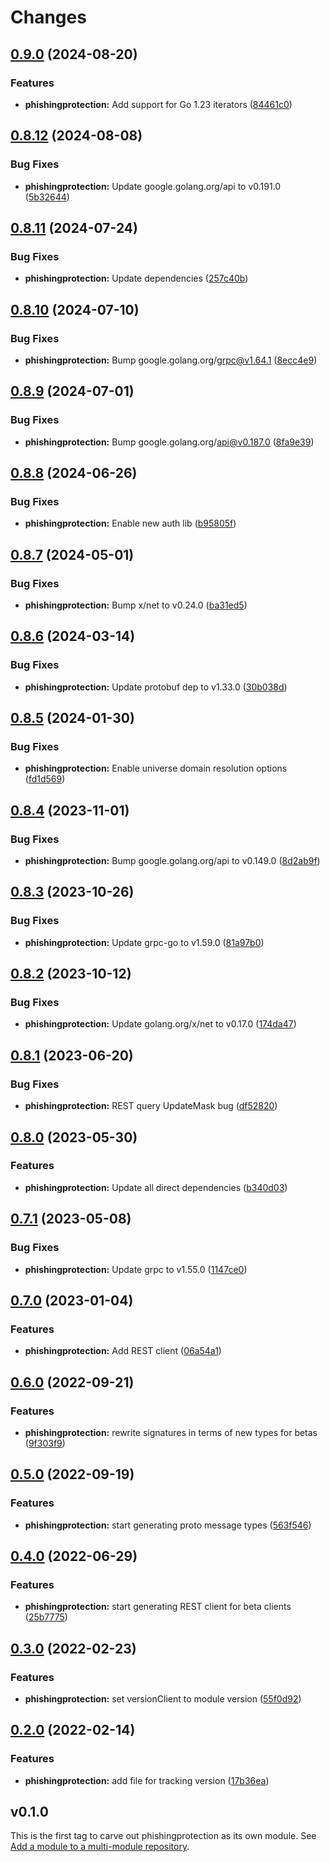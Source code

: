 # Changes

## [0.9.0](https://github.com/googleapis/google-cloud-go/compare/phishingprotection/v0.8.12...phishingprotection/v0.9.0) (2024-08-20)


### Features

* **phishingprotection:** Add support for Go 1.23 iterators ([84461c0](https://github.com/googleapis/google-cloud-go/commit/84461c0ba464ec2f951987ba60030e37c8a8fc18))

## [0.8.12](https://github.com/googleapis/google-cloud-go/compare/phishingprotection/v0.8.11...phishingprotection/v0.8.12) (2024-08-08)


### Bug Fixes

* **phishingprotection:** Update google.golang.org/api to v0.191.0 ([5b32644](https://github.com/googleapis/google-cloud-go/commit/5b32644eb82eb6bd6021f80b4fad471c60fb9d73))

## [0.8.11](https://github.com/googleapis/google-cloud-go/compare/phishingprotection/v0.8.10...phishingprotection/v0.8.11) (2024-07-24)


### Bug Fixes

* **phishingprotection:** Update dependencies ([257c40b](https://github.com/googleapis/google-cloud-go/commit/257c40bd6d7e59730017cf32bda8823d7a232758))

## [0.8.10](https://github.com/googleapis/google-cloud-go/compare/phishingprotection/v0.8.9...phishingprotection/v0.8.10) (2024-07-10)


### Bug Fixes

* **phishingprotection:** Bump google.golang.org/grpc@v1.64.1 ([8ecc4e9](https://github.com/googleapis/google-cloud-go/commit/8ecc4e9622e5bbe9b90384d5848ab816027226c5))

## [0.8.9](https://github.com/googleapis/google-cloud-go/compare/phishingprotection/v0.8.8...phishingprotection/v0.8.9) (2024-07-01)


### Bug Fixes

* **phishingprotection:** Bump google.golang.org/api@v0.187.0 ([8fa9e39](https://github.com/googleapis/google-cloud-go/commit/8fa9e398e512fd8533fd49060371e61b5725a85b))

## [0.8.8](https://github.com/googleapis/google-cloud-go/compare/phishingprotection/v0.8.7...phishingprotection/v0.8.8) (2024-06-26)


### Bug Fixes

* **phishingprotection:** Enable new auth lib ([b95805f](https://github.com/googleapis/google-cloud-go/commit/b95805f4c87d3e8d10ea23bd7a2d68d7a4157568))

## [0.8.7](https://github.com/googleapis/google-cloud-go/compare/phishingprotection/v0.8.6...phishingprotection/v0.8.7) (2024-05-01)


### Bug Fixes

* **phishingprotection:** Bump x/net to v0.24.0 ([ba31ed5](https://github.com/googleapis/google-cloud-go/commit/ba31ed5fda2c9664f2e1cf972469295e63deb5b4))

## [0.8.6](https://github.com/googleapis/google-cloud-go/compare/phishingprotection/v0.8.5...phishingprotection/v0.8.6) (2024-03-14)


### Bug Fixes

* **phishingprotection:** Update protobuf dep to v1.33.0 ([30b038d](https://github.com/googleapis/google-cloud-go/commit/30b038d8cac0b8cd5dd4761c87f3f298760dd33a))

## [0.8.5](https://github.com/googleapis/google-cloud-go/compare/phishingprotection/v0.8.4...phishingprotection/v0.8.5) (2024-01-30)


### Bug Fixes

* **phishingprotection:** Enable universe domain resolution options ([fd1d569](https://github.com/googleapis/google-cloud-go/commit/fd1d56930fa8a747be35a224611f4797b8aeb698))

## [0.8.4](https://github.com/googleapis/google-cloud-go/compare/phishingprotection/v0.8.3...phishingprotection/v0.8.4) (2023-11-01)


### Bug Fixes

* **phishingprotection:** Bump google.golang.org/api to v0.149.0 ([8d2ab9f](https://github.com/googleapis/google-cloud-go/commit/8d2ab9f320a86c1c0fab90513fc05861561d0880))

## [0.8.3](https://github.com/googleapis/google-cloud-go/compare/phishingprotection/v0.8.2...phishingprotection/v0.8.3) (2023-10-26)


### Bug Fixes

* **phishingprotection:** Update grpc-go to v1.59.0 ([81a97b0](https://github.com/googleapis/google-cloud-go/commit/81a97b06cb28b25432e4ece595c55a9857e960b7))

## [0.8.2](https://github.com/googleapis/google-cloud-go/compare/phishingprotection/v0.8.1...phishingprotection/v0.8.2) (2023-10-12)


### Bug Fixes

* **phishingprotection:** Update golang.org/x/net to v0.17.0 ([174da47](https://github.com/googleapis/google-cloud-go/commit/174da47254fefb12921bbfc65b7829a453af6f5d))

## [0.8.1](https://github.com/googleapis/google-cloud-go/compare/phishingprotection/v0.8.0...phishingprotection/v0.8.1) (2023-06-20)


### Bug Fixes

* **phishingprotection:** REST query UpdateMask bug ([df52820](https://github.com/googleapis/google-cloud-go/commit/df52820b0e7721954809a8aa8700b93c5662dc9b))

## [0.8.0](https://github.com/googleapis/google-cloud-go/compare/phishingprotection/v0.7.1...phishingprotection/v0.8.0) (2023-05-30)


### Features

* **phishingprotection:** Update all direct dependencies ([b340d03](https://github.com/googleapis/google-cloud-go/commit/b340d030f2b52a4ce48846ce63984b28583abde6))

## [0.7.1](https://github.com/googleapis/google-cloud-go/compare/phishingprotection/v0.7.0...phishingprotection/v0.7.1) (2023-05-08)


### Bug Fixes

* **phishingprotection:** Update grpc to v1.55.0 ([1147ce0](https://github.com/googleapis/google-cloud-go/commit/1147ce02a990276ca4f8ab7a1ab65c14da4450ef))

## [0.7.0](https://github.com/googleapis/google-cloud-go/compare/phishingprotection/v0.6.0...phishingprotection/v0.7.0) (2023-01-04)


### Features

* **phishingprotection:** Add REST client ([06a54a1](https://github.com/googleapis/google-cloud-go/commit/06a54a16a5866cce966547c51e203b9e09a25bc0))

## [0.6.0](https://github.com/googleapis/google-cloud-go/compare/phishingprotection/v0.5.0...phishingprotection/v0.6.0) (2022-09-21)


### Features

* **phishingprotection:** rewrite signatures in terms of new types for betas ([9f303f9](https://github.com/googleapis/google-cloud-go/commit/9f303f9efc2e919a9a6bd828f3cdb1fcb3b8b390))

## [0.5.0](https://github.com/googleapis/google-cloud-go/compare/phishingprotection/v0.4.0...phishingprotection/v0.5.0) (2022-09-19)


### Features

* **phishingprotection:** start generating proto message types ([563f546](https://github.com/googleapis/google-cloud-go/commit/563f546262e68102644db64134d1071fc8caa383))

## [0.4.0](https://github.com/googleapis/google-cloud-go/compare/phishingprotection/v0.3.0...phishingprotection/v0.4.0) (2022-06-29)


### Features

* **phishingprotection:** start generating REST client for beta clients ([25b7775](https://github.com/googleapis/google-cloud-go/commit/25b77757c1e6f372e03bf99ab7461264bba48d26))

## [0.3.0](https://github.com/googleapis/google-cloud-go/compare/phishingprotection/v0.2.0...phishingprotection/v0.3.0) (2022-02-23)


### Features

* **phishingprotection:** set versionClient to module version ([55f0d92](https://github.com/googleapis/google-cloud-go/commit/55f0d92bf112f14b024b4ab0076c9875a17423c9))

## [0.2.0](https://github.com/googleapis/google-cloud-go/compare/phishingprotection/v0.1.0...phishingprotection/v0.2.0) (2022-02-14)


### Features

* **phishingprotection:** add file for tracking version ([17b36ea](https://github.com/googleapis/google-cloud-go/commit/17b36ead42a96b1a01105122074e65164357519e))

## v0.1.0

This is the first tag to carve out phishingprotection as its own module. See
[Add a module to a multi-module repository](https://github.com/golang/go/wiki/Modules#is-it-possible-to-add-a-module-to-a-multi-module-repository).
